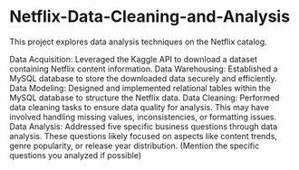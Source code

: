 # Netflix-Data-Cleaning-and-Analysis

This project explores data analysis techniques on the Netflix catalog.

Data Acquisition: Leveraged the Kaggle API to download a dataset containing Netflix content information.
Data Warehousing: Established a MySQL database to store the downloaded data securely and efficiently.
Data Modeling: Designed and implemented relational tables within the MySQL database to structure the Netflix data.
Data Cleaning: Performed data cleaning tasks to ensure data quality for analysis. This may have involved handling missing values, inconsistencies, or formatting issues.
Data Analysis: Addressed five specific business questions through data analysis. These questions likely focused on aspects like content trends, genre popularity, or release year distribution. (Mention the specific questions you analyzed if possible)
